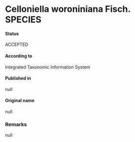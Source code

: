 Celloniella woroniniana Fisch. SPECIES
=======

#### Status
ACCEPTED

#### According to
Integrated Taxonomic Information System

#### Published in
null

#### Original name
null

### Remarks
null